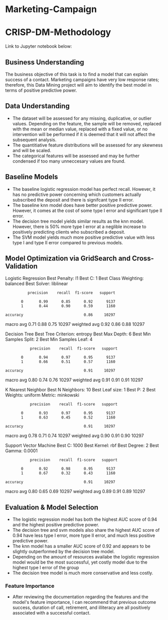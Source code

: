 # Marketing-Campaign
# CRISP-DM-Methodology

Link to Jupyter notebook below:


## Business Understanding

The business objective of this task is to find a model that can explain success of a contact. Marketing campaigns have very low response rates; therefore, this Data Mining project will aim to identify the best model in terms of positive predictive power.

## Data Understanding

- The dataset will be assessed for any missing, duplicative, or outlier values. Depending on the feature, the sample will be removed, replaced with the mean or median value, replaced with a fixed value, or no intervention will be performed if it is deemed that it will not affect the subsequent analysis.
- The quantitiative feature distributions will be assessed for any skewness and will be scaled.
- The categorical features will be assessed and may be further condensed if too many unneccesary values are found.

## Baseline Models

- The baseline logistic regression model has perfect recall. However, it has no predictive power concerning which customers actually subscribed the deposit and there is signifcant type II error.
- The baseline knn model does have better positive predictive power. However, it comes at the cost of some type I error and significant type II error.
- The decision tree model yields similar results as the knn model. However, there is 50% more type I error at a neglible increase to positively predicting clients who subscribed a deposit.
- The SVM model yields much more positive predictive value with less type I and type II error compared to previous models.

## Model Optimization via GridSearch and Cross-Validation

Logistic Regression
Best Penalty: l1
Best C: 1
Best Class Weighting: balanced
Best Solver: liblinear

              precision    recall  f1-score   support

           0       0.99      0.85      0.92      9137
           1       0.44      0.90      0.59      1160

    accuracy                           0.86     10297
   macro avg       0.71      0.88      0.75     10297
weighted avg       0.92      0.86      0.88     10297

Decision Tree
Best Tree Criterion: entropy
Best Max Depth: 6
Best Min Samples Split: 2
Best Min Samples Leaf: 4

               precision    recall  f1-score   support

           0       0.94      0.97      0.95      9137
           1       0.66      0.51      0.57      1160

    accuracy                           0.91     10297
   macro avg       0.80      0.74      0.76     10297
weighted avg       0.91      0.91      0.91     10297

K Nearest Neighbor
Best N Neighbors: 10
Best Leaf size: 1
Best P: 2
Best Weights: uniform
Metric: minkowski

               precision    recall  f1-score   support

           0       0.93      0.97      0.95      9137
           1       0.63      0.45      0.52      1160

    accuracy                           0.91     10297
   macro avg       0.78      0.71      0.74     10297
weighted avg       0.90      0.91      0.90     10297

Support Vector Machine
Best C: 1000
Best Kernel: rbf
Best Degree: 2
Best Gamma: 0.0001

               precision    recall  f1-score   support

           0       0.92      0.98      0.95      9137
           1       0.67      0.32      0.43      1160

    accuracy                           0.91     10297
   macro avg       0.80      0.65      0.69     10297
weighted avg       0.89      0.91      0.89     10297


## Evaluation & Model Selection

- The logistic regression model has both the highest AUC score of 0.94 and the highest positive predictive power.
- The decision tree and svm models also share the highest AUC score of 0.94 have less type I error, more type II error, and much less positive predictive power.
- The knn model has a smaller AUC score of 0.92 and appears to be slightly outperformed by the decision tree model.
- Depending on the amount of resources availabe the logistic regression model would be the most successful, yet costly model due to the highest type I error of the group
- The decision tree model is much more conservative and less costly.

### Feature Importance

 - After reviewing the documentation regarding the features and the model's feature importance, I can recommend that previous outcome success, duration of call, retirement, and illiteracy are all positively associated with a successful contact.
